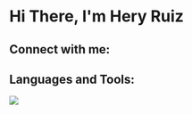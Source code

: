 <h1>Hi There, I'm Hery Ruiz </h1>
<h2>Connect with me:</h2>
<h2>Languages and Tools:</H2>
<img src="https://github.com/HeryRuiz/HeryRuiz/assets/149633842/5b5828e5-ce0c-4253-b7f3-a69a82648500">


